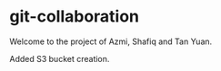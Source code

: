 # git-collaboration

Welcome to the project of Azmi, Shafiq and Tan Yuan.

Added S3 bucket creation.
